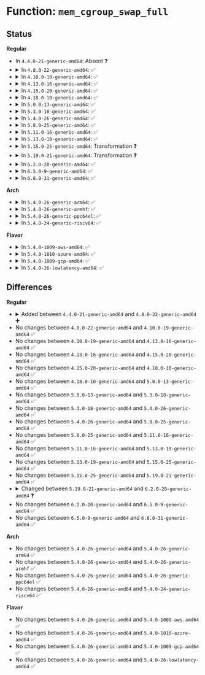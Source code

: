 # Function: <code>mem_cgroup_swap_full</code>

## Status
<b>Regular</b>
<ul>
<li>
In <code>4.4.0-21-generic-amd64</code>: Absent ❓
</li>
<li>
<details>
<summary>In <code>4.8.0-22-generic-amd64</code>: ✅</summary>

```c
bool mem_cgroup_swap_full(struct page * page)
```

```json
{
  "name": "mem_cgroup_swap_full",
  "collision_type": "Unique Global",
  "inline_type": "No",
  "funcs": [
    {
      "addr": 18446744071581092912,
      "name": "mem_cgroup_swap_full",
      "external": true,
      "loc": "mm/memcontrol.c:5978",
      "file": "mm/memcontrol.c",
      "inline": "seen, unknown",
      "caller_inline": [],
      "caller_func": [
        "mm/vmscan.c:shrink_page_list",
        "mm/memory.c:do_swap_page",
        "mm/swapfile.c:free_swap_and_cache"
      ]
    }
  ],
  "symbols": [
    {
      "addr": 18446744071581092912,
      "name": "mem_cgroup_swap_full",
      "section": ".text",
      "bind": "STB_GLOBAL",
      "size": 129
    }
  ]
}
```
</details>
</li>
<li>
<details>
<summary>In <code>4.10.0-19-generic-amd64</code>: ✅</summary>

```c
bool mem_cgroup_swap_full(struct page * page)
```

```json
{
  "name": "mem_cgroup_swap_full",
  "collision_type": "Unique Global",
  "inline_type": "No",
  "funcs": [
    {
      "addr": 18446744071581168160,
      "name": "mem_cgroup_swap_full",
      "external": true,
      "loc": "mm/memcontrol.c:5978",
      "file": "mm/memcontrol.c",
      "inline": "seen, unknown",
      "caller_inline": [],
      "caller_func": [
        "mm/vmscan.c:shrink_page_list",
        "mm/memory.c:do_swap_page",
        "mm/swapfile.c:free_swap_and_cache"
      ]
    }
  ],
  "symbols": [
    {
      "addr": 18446744071581168160,
      "name": "mem_cgroup_swap_full",
      "section": ".text",
      "bind": "STB_GLOBAL",
      "size": 129
    }
  ]
}
```
</details>
</li>
<li>
<details>
<summary>In <code>4.13.0-16-generic-amd64</code>: ✅</summary>

```c
bool mem_cgroup_swap_full(struct page * page)
```

```json
{
  "name": "mem_cgroup_swap_full",
  "collision_type": "Unique Global",
  "inline_type": "No",
  "funcs": [
    {
      "addr": 18446744071581215968,
      "name": "mem_cgroup_swap_full",
      "external": true,
      "loc": "mm/memcontrol.c:6043",
      "file": "mm/memcontrol.c",
      "inline": "seen, unknown",
      "caller_inline": [],
      "caller_func": [
        "mm/vmscan.c:shrink_page_list",
        "mm/memory.c:do_swap_page",
        "mm/swapfile.c:free_swap_and_cache"
      ]
    }
  ],
  "symbols": [
    {
      "addr": 18446744071581215968,
      "name": "mem_cgroup_swap_full",
      "section": ".text",
      "bind": "STB_GLOBAL",
      "size": 129
    }
  ]
}
```
</details>
</li>
<li>
<details>
<summary>In <code>4.15.0-20-generic-amd64</code>: ✅</summary>

```c
bool mem_cgroup_swap_full(struct page * page)
```

```json
{
  "name": "mem_cgroup_swap_full",
  "collision_type": "Unique Global",
  "inline_type": "No",
  "funcs": [
    {
      "addr": 18446744071581346608,
      "name": "mem_cgroup_swap_full",
      "external": true,
      "loc": "mm/memcontrol.c:6149",
      "file": "mm/memcontrol.c",
      "inline": "seen, unknown",
      "caller_inline": [],
      "caller_func": [
        "mm/vmscan.c:shrink_page_list",
        "mm/memory.c:do_swap_page",
        "mm/swapfile.c:free_swap_and_cache"
      ]
    }
  ],
  "symbols": [
    {
      "addr": 18446744071581346608,
      "name": "mem_cgroup_swap_full",
      "section": ".text",
      "bind": "STB_GLOBAL",
      "size": 131
    }
  ]
}
```
</details>
</li>
<li>
<details>
<summary>In <code>4.18.0-10-generic-amd64</code>: ✅</summary>

```c
bool mem_cgroup_swap_full(struct page * page)
```

```json
{
  "name": "mem_cgroup_swap_full",
  "collision_type": "Unique Global",
  "inline_type": "No",
  "funcs": [
    {
      "addr": 18446744071581494496,
      "name": "mem_cgroup_swap_full",
      "external": true,
      "loc": "mm/memcontrol.c:6224",
      "file": "mm/memcontrol.c",
      "inline": "seen, unknown",
      "caller_inline": [],
      "caller_func": [
        "mm/vmscan.c:shrink_page_list",
        "mm/memory.c:do_swap_page",
        "mm/swapfile.c:free_swap_and_cache"
      ]
    }
  ],
  "symbols": [
    {
      "addr": 18446744071581494496,
      "name": "mem_cgroup_swap_full",
      "section": ".text",
      "bind": "STB_GLOBAL",
      "size": 130
    }
  ]
}
```
</details>
</li>
<li>
<details>
<summary>In <code>5.0.0-13-generic-amd64</code>: ✅</summary>

```c
bool mem_cgroup_swap_full(struct page * page)
```

```json
{
  "name": "mem_cgroup_swap_full",
  "collision_type": "Unique Global",
  "inline_type": "No",
  "funcs": [
    {
      "addr": 18446744071581580272,
      "name": "mem_cgroup_swap_full",
      "external": true,
      "loc": "mm/memcontrol.c:6555",
      "file": "mm/memcontrol.c",
      "inline": "seen, unknown",
      "caller_inline": [],
      "caller_func": [
        "mm/vmscan.c:shrink_page_list",
        "mm/memory.c:do_swap_page"
      ]
    }
  ],
  "symbols": [
    {
      "addr": 18446744071581580272,
      "name": "mem_cgroup_swap_full",
      "section": ".text",
      "bind": "STB_GLOBAL",
      "size": 125
    }
  ]
}
```
</details>
</li>
<li>
<details>
<summary>In <code>5.3.0-18-generic-amd64</code>: ✅</summary>

```c
bool mem_cgroup_swap_full(struct page * page)
```

```json
{
  "name": "mem_cgroup_swap_full",
  "collision_type": "Unique Global",
  "inline_type": "No",
  "funcs": [
    {
      "addr": 18446744071581691344,
      "name": "mem_cgroup_swap_full",
      "external": true,
      "loc": "mm/memcontrol.c:6847",
      "file": "mm/memcontrol.c",
      "inline": "seen, unknown",
      "caller_inline": [],
      "caller_func": [
        "mm/vmscan.c:shrink_page_list",
        "mm/memory.c:do_swap_page"
      ]
    }
  ],
  "symbols": [
    {
      "addr": 18446744071581691344,
      "name": "mem_cgroup_swap_full",
      "section": ".text",
      "bind": "STB_GLOBAL",
      "size": 134
    }
  ]
}
```
</details>
</li>
<li>
<details>
<summary>In <code>5.4.0-26-generic-amd64</code>: ✅</summary>

```c
bool mem_cgroup_swap_full(struct page * page)
```

```json
{
  "name": "mem_cgroup_swap_full",
  "collision_type": "Unique Global",
  "inline_type": "No",
  "funcs": [
    {
      "addr": 18446744071581764768,
      "name": "mem_cgroup_swap_full",
      "external": true,
      "loc": "mm/memcontrol.c:7177",
      "file": "mm/memcontrol.c",
      "inline": "seen, unknown",
      "caller_inline": [],
      "caller_func": [
        "mm/vmscan.c:shrink_page_list",
        "mm/memory.c:do_swap_page"
      ]
    }
  ],
  "symbols": [
    {
      "addr": 18446744071581764768,
      "name": "mem_cgroup_swap_full",
      "section": ".text",
      "bind": "STB_GLOBAL",
      "size": 134
    }
  ]
}
```
</details>
</li>
<li>
<details>
<summary>In <code>5.8.0-25-generic-amd64</code>: ✅</summary>

```c
bool mem_cgroup_swap_full(struct page * page)
```

```json
{
  "name": "mem_cgroup_swap_full",
  "collision_type": "Unique Global",
  "inline_type": "No",
  "funcs": [
    {
      "addr": 18446744071581983440,
      "name": "mem_cgroup_swap_full",
      "external": true,
      "loc": "mm/memcontrol.c:7031",
      "file": "mm/memcontrol.c",
      "inline": "seen, unknown",
      "caller_inline": [],
      "caller_func": [
        "mm/vmscan.c:shrink_page_list",
        "mm/memory.c:do_swap_page",
        "mm/swapfile.c:__try_to_reclaim_swap"
      ]
    }
  ],
  "symbols": [
    {
      "addr": 18446744071581983440,
      "name": "mem_cgroup_swap_full",
      "section": ".text",
      "bind": "STB_GLOBAL",
      "size": 154
    }
  ]
}
```
</details>
</li>
<li>
<details>
<summary>In <code>5.11.0-16-generic-amd64</code>: ✅</summary>

```c
bool mem_cgroup_swap_full(struct page * page)
```

```json
{
  "name": "mem_cgroup_swap_full",
  "collision_type": "Unique Global",
  "inline_type": "No",
  "funcs": [
    {
      "addr": 18446744071582033920,
      "name": "mem_cgroup_swap_full",
      "external": true,
      "loc": "mm/memcontrol.c:7285",
      "file": "mm/memcontrol.c",
      "inline": "seen, unknown",
      "caller_inline": [],
      "caller_func": [
        "mm/vmscan.c:shrink_page_list",
        "mm/memory.c:do_swap_page",
        "mm/swapfile.c:__try_to_reclaim_swap"
      ]
    }
  ],
  "symbols": [
    {
      "addr": 18446744071582033920,
      "name": "mem_cgroup_swap_full",
      "section": ".text",
      "bind": "STB_GLOBAL",
      "size": 155
    }
  ]
}
```
</details>
</li>
<li>
<details>
<summary>In <code>5.13.0-19-generic-amd64</code>: ✅</summary>

```c
bool mem_cgroup_swap_full(struct page * page)
```

```json
{
  "name": "mem_cgroup_swap_full",
  "collision_type": "Unique Global",
  "inline_type": "No",
  "funcs": [
    {
      "addr": 18446744071582060112,
      "name": "mem_cgroup_swap_full",
      "external": true,
      "loc": "mm/memcontrol.c:7154",
      "file": "mm/memcontrol.c",
      "inline": "seen, unknown",
      "caller_inline": [],
      "caller_func": [
        "mm/vmscan.c:shrink_page_list",
        "mm/memory.c:do_swap_page",
        "mm/swapfile.c:__try_to_reclaim_swap"
      ]
    }
  ],
  "symbols": [
    {
      "addr": 18446744071582060112,
      "name": "mem_cgroup_swap_full",
      "section": ".text",
      "bind": "STB_GLOBAL",
      "size": 172
    }
  ]
}
```
</details>
</li>
<li>
<details>
<summary>In <code>5.15.0-25-generic-amd64</code>: Transformation ❓</summary>

```c
bool mem_cgroup_swap_full(struct page * page)
```

```json
{
  "name": "mem_cgroup_swap_full",
  "collision_type": "Unique Global",
  "inline_type": "No",
  "funcs": [
    {
      "addr": 0,
      "name": "mem_cgroup_swap_full",
      "external": true,
      "loc": "mm/memcontrol.c:7330",
      "file": "mm/memcontrol.c",
      "inline": "seen, unknown",
      "caller_inline": [],
      "caller_func": [
        "mm/vmscan.c:shrink_page_list",
        "mm/memory.c:do_swap_page",
        "mm/swapfile.c:__try_to_reclaim_swap"
      ]
    }
  ],
  "symbols": [
    {
      "addr": 18446744071592225796,
      "name": "mem_cgroup_swap_full.cold",
      "section": ".text",
      "bind": "STB_LOCAL",
      "size": 27
    },
    {
      "addr": 18446744071582368064,
      "name": "mem_cgroup_swap_full",
      "section": ".text",
      "bind": "STB_GLOBAL",
      "size": 189
    }
  ]
}
```
</details>
</li>
<li>
<details>
<summary>In <code>5.19.0-21-generic-amd64</code>: Transformation ❓</summary>

```c
bool mem_cgroup_swap_full(struct page * page)
```

```json
{
  "name": "mem_cgroup_swap_full",
  "collision_type": "Unique Global",
  "inline_type": "No",
  "funcs": [
    {
      "addr": 0,
      "name": "mem_cgroup_swap_full",
      "external": true,
      "loc": "mm/memcontrol.c:7311",
      "file": "mm/memcontrol.c",
      "inline": "seen, unknown",
      "caller_inline": [],
      "caller_func": [
        "mm/vmscan.c:shrink_page_list",
        "mm/memory.c:do_swap_page",
        "mm/swapfile.c:__try_to_reclaim_swap"
      ]
    }
  ],
  "symbols": [
    {
      "addr": 18446744071594004845,
      "name": "mem_cgroup_swap_full.cold",
      "section": ".text",
      "bind": "STB_LOCAL",
      "size": 27
    },
    {
      "addr": 18446744071582866048,
      "name": "mem_cgroup_swap_full",
      "section": ".text",
      "bind": "STB_GLOBAL",
      "size": 289
    }
  ]
}
```
</details>
</li>
<li>
<details>
<summary>In <code>6.2.0-20-generic-amd64</code>: ✅</summary>

```c
bool mem_cgroup_swap_full(struct folio * folio)
```

```json
{
  "name": "mem_cgroup_swap_full",
  "collision_type": "Unique Global",
  "inline_type": "No",
  "funcs": [
    {
      "addr": 18446744071583413456,
      "name": "mem_cgroup_swap_full",
      "external": true,
      "loc": "mm/memcontrol.c:7503",
      "file": "mm/memcontrol.c",
      "inline": "seen, unknown",
      "caller_inline": [],
      "caller_func": [
        "mm/vmscan.c:shrink_folio_list",
        "mm/memory.c:do_swap_page",
        "mm/swapfile.c:__try_to_reclaim_swap"
      ]
    }
  ],
  "symbols": [
    {
      "addr": 18446744071583413456,
      "name": "mem_cgroup_swap_full",
      "section": ".text",
      "bind": "STB_GLOBAL",
      "size": 175
    }
  ]
}
```
</details>
</li>
<li>
<details>
<summary>In <code>6.5.0-9-generic-amd64</code>: ✅</summary>

```c
bool mem_cgroup_swap_full(struct folio * folio)
```

```json
{
  "name": "mem_cgroup_swap_full",
  "collision_type": "Unique Global",
  "inline_type": "No",
  "funcs": [
    {
      "addr": 18446744071583633728,
      "name": "mem_cgroup_swap_full",
      "external": true,
      "loc": "mm/memcontrol.c:7572",
      "file": "mm/memcontrol.c",
      "inline": "seen, unknown",
      "caller_inline": [],
      "caller_func": [
        "mm/vmscan.c:shrink_folio_list",
        "mm/memory.c:do_swap_page",
        "mm/swapfile.c:__try_to_reclaim_swap"
      ]
    }
  ],
  "symbols": [
    {
      "addr": 18446744071583633728,
      "name": "mem_cgroup_swap_full",
      "section": ".text",
      "bind": "STB_GLOBAL",
      "size": 175
    }
  ]
}
```
</details>
</li>
<li>
<details>
<summary>In <code>6.8.0-31-generic-amd64</code>: ✅</summary>

```c
bool mem_cgroup_swap_full(struct folio * folio)
```

```json
{
  "name": "mem_cgroup_swap_full",
  "collision_type": "Unique Global",
  "inline_type": "No",
  "funcs": [
    {
      "addr": 18446744071583828656,
      "name": "mem_cgroup_swap_full",
      "external": true,
      "loc": "mm/memcontrol.c:7946",
      "file": "mm/memcontrol.c",
      "inline": "seen, unknown",
      "caller_inline": [],
      "caller_func": [
        "mm/vmscan.c:shrink_folio_list",
        "mm/memory.c:do_swap_page",
        "mm/swapfile.c:__try_to_reclaim_swap"
      ]
    }
  ],
  "symbols": [
    {
      "addr": 18446744071583828656,
      "name": "mem_cgroup_swap_full",
      "section": ".text",
      "bind": "STB_GLOBAL",
      "size": 175
    }
  ]
}
```
</details>
</li>
</ul>
<b>Arch</b>
<ul>
<li>
<details>
<summary>In <code>5.4.0-26-generic-arm64</code>: ✅</summary>

```c
bool mem_cgroup_swap_full(struct page * page)
```

```json
{
  "name": "mem_cgroup_swap_full",
  "collision_type": "Unique Global",
  "inline_type": "No",
  "funcs": [
    {
      "addr": 18446603336493218656,
      "name": "mem_cgroup_swap_full",
      "external": true,
      "loc": "mm/memcontrol.c:7177",
      "file": "mm/memcontrol.c",
      "inline": "seen, unknown",
      "caller_inline": [],
      "caller_func": [
        "mm/vmscan.c:shrink_page_list",
        "mm/memory.c:do_swap_page"
      ]
    }
  ],
  "symbols": [
    {
      "addr": 18446603336493218656,
      "name": "mem_cgroup_swap_full",
      "section": ".text",
      "bind": "STB_GLOBAL",
      "size": 164
    }
  ]
}
```
</details>
</li>
<li>
<details>
<summary>In <code>5.4.0-26-generic-armhf</code>: ✅</summary>

```c
bool mem_cgroup_swap_full(struct page * page)
```

```json
{
  "name": "mem_cgroup_swap_full",
  "collision_type": "Unique Global",
  "inline_type": "No",
  "funcs": [
    {
      "addr": 3226849764,
      "name": "mem_cgroup_swap_full",
      "external": true,
      "loc": "mm/memcontrol.c:7177",
      "file": "mm/memcontrol.c",
      "inline": "seen, unknown",
      "caller_inline": [],
      "caller_func": [
        "mm/vmscan.c:shrink_page_list",
        "mm/memory.c:do_swap_page",
        "mm/swapfile.c:__try_to_reclaim_swap"
      ]
    }
  ],
  "symbols": [
    {
      "addr": 3226849764,
      "name": "mem_cgroup_swap_full",
      "section": ".text",
      "bind": "STB_GLOBAL",
      "size": 168
    }
  ]
}
```
</details>
</li>
<li>
<details>
<summary>In <code>5.4.0-26-generic-ppc64el</code>: ✅</summary>

```c
bool mem_cgroup_swap_full(struct page * page)
```

```json
{
  "name": "mem_cgroup_swap_full",
  "collision_type": "Unique Global",
  "inline_type": "No",
  "funcs": [
    {
      "addr": 13835058055286732832,
      "name": "mem_cgroup_swap_full",
      "external": true,
      "loc": "mm/memcontrol.c:7177",
      "file": "mm/memcontrol.c",
      "inline": "seen, unknown",
      "caller_inline": [],
      "caller_func": [
        "mm/vmscan.c:shrink_page_list",
        "mm/memory.c:do_swap_page",
        "mm/swapfile.c:__try_to_reclaim_swap"
      ]
    }
  ],
  "symbols": [
    {
      "addr": 13835058055286732832,
      "name": "mem_cgroup_swap_full",
      "section": ".text",
      "bind": "STB_GLOBAL",
      "size": 184
    }
  ]
}
```
</details>
</li>
<li>
<details>
<summary>In <code>5.4.0-24-generic-riscv64</code>: ✅</summary>

```c
bool mem_cgroup_swap_full(struct page * page)
```

```json
{
  "name": "mem_cgroup_swap_full",
  "collision_type": "Unique Global",
  "inline_type": "No",
  "funcs": [
    {
      "addr": 18446743936272994632,
      "name": "mem_cgroup_swap_full",
      "external": true,
      "loc": "mm/memcontrol.c:7177",
      "file": "mm/memcontrol.c",
      "inline": "seen, unknown",
      "caller_inline": [],
      "caller_func": [
        "mm/vmscan.c:shrink_page_list",
        "mm/memory.c:do_swap_page",
        "mm/swapfile.c:__try_to_reclaim_swap"
      ]
    }
  ],
  "symbols": [
    {
      "addr": 18446743936272994632,
      "name": "mem_cgroup_swap_full",
      "section": ".text",
      "bind": "STB_GLOBAL",
      "size": 136
    }
  ]
}
```
</details>
</li>
</ul>
<b>Flavor</b>
<ul>
<li>
<details>
<summary>In <code>5.4.0-1009-aws-amd64</code>: ✅</summary>

```c
bool mem_cgroup_swap_full(struct page * page)
```

```json
{
  "name": "mem_cgroup_swap_full",
  "collision_type": "Unique Global",
  "inline_type": "No",
  "funcs": [
    {
      "addr": 18446744071581733504,
      "name": "mem_cgroup_swap_full",
      "external": true,
      "loc": "mm/memcontrol.c:7177",
      "file": "mm/memcontrol.c",
      "inline": "seen, unknown",
      "caller_inline": [],
      "caller_func": [
        "mm/vmscan.c:shrink_page_list",
        "mm/memory.c:do_swap_page"
      ]
    }
  ],
  "symbols": [
    {
      "addr": 18446744071581733504,
      "name": "mem_cgroup_swap_full",
      "section": ".text",
      "bind": "STB_GLOBAL",
      "size": 134
    }
  ]
}
```
</details>
</li>
<li>
<details>
<summary>In <code>5.4.0-1010-azure-amd64</code>: ✅</summary>

```c
bool mem_cgroup_swap_full(struct page * page)
```

```json
{
  "name": "mem_cgroup_swap_full",
  "collision_type": "Unique Global",
  "inline_type": "No",
  "funcs": [
    {
      "addr": 18446744071581672144,
      "name": "mem_cgroup_swap_full",
      "external": true,
      "loc": "mm/memcontrol.c:7177",
      "file": "mm/memcontrol.c",
      "inline": "seen, unknown",
      "caller_inline": [],
      "caller_func": [
        "mm/vmscan.c:shrink_page_list",
        "mm/memory.c:do_swap_page"
      ]
    }
  ],
  "symbols": [
    {
      "addr": 18446744071581672144,
      "name": "mem_cgroup_swap_full",
      "section": ".text",
      "bind": "STB_GLOBAL",
      "size": 134
    }
  ]
}
```
</details>
</li>
<li>
<details>
<summary>In <code>5.4.0-1009-gcp-amd64</code>: ✅</summary>

```c
bool mem_cgroup_swap_full(struct page * page)
```

```json
{
  "name": "mem_cgroup_swap_full",
  "collision_type": "Unique Global",
  "inline_type": "No",
  "funcs": [
    {
      "addr": 18446744071581724816,
      "name": "mem_cgroup_swap_full",
      "external": true,
      "loc": "mm/memcontrol.c:7177",
      "file": "mm/memcontrol.c",
      "inline": "seen, unknown",
      "caller_inline": [],
      "caller_func": [
        "mm/vmscan.c:shrink_page_list",
        "mm/memory.c:do_swap_page"
      ]
    }
  ],
  "symbols": [
    {
      "addr": 18446744071581724816,
      "name": "mem_cgroup_swap_full",
      "section": ".text",
      "bind": "STB_GLOBAL",
      "size": 134
    }
  ]
}
```
</details>
</li>
<li>
<details>
<summary>In <code>5.4.0-26-lowlatency-amd64</code>: ✅</summary>

```c
bool mem_cgroup_swap_full(struct page * page)
```

```json
{
  "name": "mem_cgroup_swap_full",
  "collision_type": "Unique Global",
  "inline_type": "No",
  "funcs": [
    {
      "addr": 18446744071581793024,
      "name": "mem_cgroup_swap_full",
      "external": true,
      "loc": "mm/memcontrol.c:7177",
      "file": "mm/memcontrol.c",
      "inline": "seen, unknown",
      "caller_inline": [],
      "caller_func": [
        "mm/vmscan.c:shrink_page_list",
        "mm/memory.c:do_swap_page"
      ]
    }
  ],
  "symbols": [
    {
      "addr": 18446744071581793024,
      "name": "mem_cgroup_swap_full",
      "section": ".text",
      "bind": "STB_GLOBAL",
      "size": 134
    }
  ]
}
```
</details>
</li>
</ul>

## Differences
<b>Regular</b>
<ul>
<li>
<details>
<summary>Added between <code>4.4.0-21-generic-amd64</code> and <code>4.8.0-22-generic-amd64</code> ➕</summary>

```c
bool mem_cgroup_swap_full(struct page * page)
```
</details>
</li>
<li>
No changes between <code>4.8.0-22-generic-amd64</code> and <code>4.10.0-19-generic-amd64</code> ✅
</li>
<li>
No changes between <code>4.10.0-19-generic-amd64</code> and <code>4.13.0-16-generic-amd64</code> ✅
</li>
<li>
No changes between <code>4.13.0-16-generic-amd64</code> and <code>4.15.0-20-generic-amd64</code> ✅
</li>
<li>
No changes between <code>4.15.0-20-generic-amd64</code> and <code>4.18.0-10-generic-amd64</code> ✅
</li>
<li>
No changes between <code>4.18.0-10-generic-amd64</code> and <code>5.0.0-13-generic-amd64</code> ✅
</li>
<li>
No changes between <code>5.0.0-13-generic-amd64</code> and <code>5.3.0-18-generic-amd64</code> ✅
</li>
<li>
No changes between <code>5.3.0-18-generic-amd64</code> and <code>5.4.0-26-generic-amd64</code> ✅
</li>
<li>
No changes between <code>5.4.0-26-generic-amd64</code> and <code>5.8.0-25-generic-amd64</code> ✅
</li>
<li>
No changes between <code>5.8.0-25-generic-amd64</code> and <code>5.11.0-16-generic-amd64</code> ✅
</li>
<li>
No changes between <code>5.11.0-16-generic-amd64</code> and <code>5.13.0-19-generic-amd64</code> ✅
</li>
<li>
No changes between <code>5.13.0-19-generic-amd64</code> and <code>5.15.0-25-generic-amd64</code> ✅
</li>
<li>
No changes between <code>5.15.0-25-generic-amd64</code> and <code>5.19.0-21-generic-amd64</code> ✅
</li>
<li>
<details>
<summary>Changed between <code>5.19.0-21-generic-amd64</code> and <code>6.2.0-20-generic-amd64</code> ❓</summary>
<ul>
<li>
<b>Param added. </b>
<code>struct folio * folio</code>
</li>
<li>
<b>Param removed. </b>
<code>struct page * page</code>
</li>
</ul>
</details>
</li>
<li>
No changes between <code>6.2.0-20-generic-amd64</code> and <code>6.5.0-9-generic-amd64</code> ✅
</li>
<li>
No changes between <code>6.5.0-9-generic-amd64</code> and <code>6.8.0-31-generic-amd64</code> ✅
</li>
</ul>
<b>Arch</b>
<ul>
<li>
No changes between <code>5.4.0-26-generic-amd64</code> and <code>5.4.0-26-generic-arm64</code> ✅
</li>
<li>
No changes between <code>5.4.0-26-generic-amd64</code> and <code>5.4.0-26-generic-armhf</code> ✅
</li>
<li>
No changes between <code>5.4.0-26-generic-amd64</code> and <code>5.4.0-26-generic-ppc64el</code> ✅
</li>
<li>
No changes between <code>5.4.0-26-generic-amd64</code> and <code>5.4.0-24-generic-riscv64</code> ✅
</li>
</ul>
<b>Flavor</b>
<ul>
<li>
No changes between <code>5.4.0-26-generic-amd64</code> and <code>5.4.0-1009-aws-amd64</code> ✅
</li>
<li>
No changes between <code>5.4.0-26-generic-amd64</code> and <code>5.4.0-1010-azure-amd64</code> ✅
</li>
<li>
No changes between <code>5.4.0-26-generic-amd64</code> and <code>5.4.0-1009-gcp-amd64</code> ✅
</li>
<li>
No changes between <code>5.4.0-26-generic-amd64</code> and <code>5.4.0-26-lowlatency-amd64</code> ✅
</li>
</ul>
